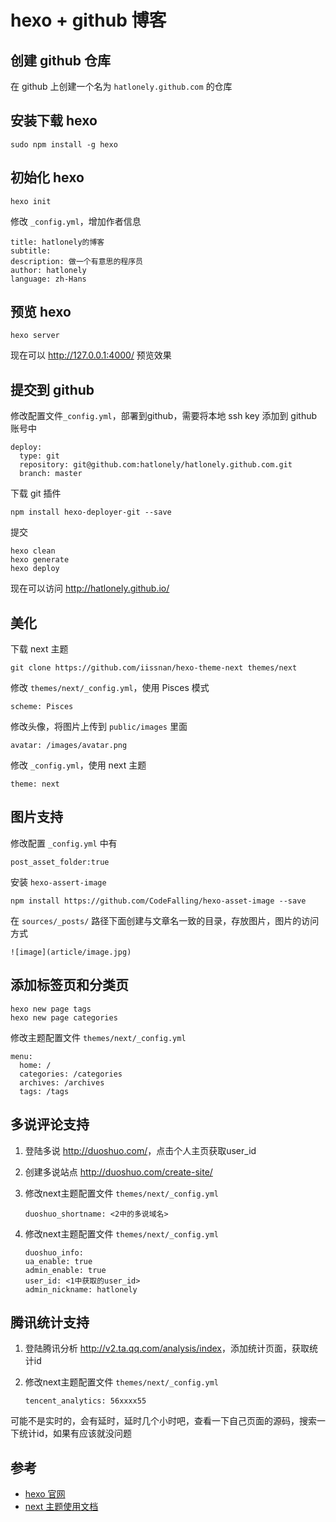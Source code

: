 # hexo + github 博客

## 创建 github 仓库

在 github 上创建一个名为 `hatlonely.github.com` 的仓库

## 安装下载 hexo

```
sudo npm install -g hexo
```

## 初始化 hexo

```
hexo init
```

修改 `_config.yml`，增加作者信息

```
title: hatlonely的博客
subtitle:
description: 做一个有意思的程序员
author: hatlonely
language: zh-Hans
```

## 预览 hexo

```
hexo server
```

现在可以 <http://127.0.0.1:4000/> 预览效果

## 提交到 github

修改配置文件`_config.yml`，部署到github，需要将本地 ssh key 添加到 github 账号中

```
deploy:
  type: git
  repository: git@github.com:hatlonely/hatlonely.github.com.git
  branch: master
```

下载 git 插件

```
npm install hexo-deployer-git --save
```

提交

```
hexo clean
hexo generate
hexo deploy
```

现在可以访问 <http://hatlonely.github.io/>

## 美化

下载 next 主题

```
git clone https://github.com/iissnan/hexo-theme-next themes/next
```

修改 `themes/next/_config.yml`，使用 Pisces 模式

```
scheme: Pisces
```

修改头像，将图片上传到 `public/images` 里面

```
avatar: /images/avatar.png
```

修改 `_config.yml`，使用 next 主题

```
theme: next
```

## 图片支持

修改配置 `_config.yml` 中有

```
post_asset_folder:true
```

安装 `hexo-assert-image`

```
npm install https://github.com/CodeFalling/hexo-asset-image --save
```

在 `sources/_posts/` 路径下面创建与文章名一致的目录，存放图片，图片的访问方式

```
![image](article/image.jpg)
```

## 添加标签页和分类页

```
hexo new page tags
hexo new page categories
```

修改主题配置文件 `themes/next/_config.yml`

```
menu:
  home: /
  categories: /categories
  archives: /archives
  tags: /tags
```

## 多说评论支持

1. 登陆多说 <http://duoshuo.com/>，点击个人主页获取user_id
2. 创建多说站点 <http://duoshuo.com/create-site/>
3. 修改next主题配置文件 `themes/next/_config.yml`

    ```
    duoshuo_shortname: <2中的多说域名>
    ```

4. 修改next主题配置文件 `themes/next/_config.yml`

    ```
    duoshuo_info:
    ua_enable: true
    admin_enable: true
    user_id: <1中获取的user_id>
    admin_nickname: hatlonely
    ```


## 腾讯统计支持

1. 登陆腾讯分析 <http://v2.ta.qq.com/analysis/index>，添加统计页面，获取统计id
2. 修改next主题配置文件 `themes/next/_config.yml`

    ```
    tencent_analytics: 56xxxx55
    ```

可能不是实时的，会有延时，延时几个小时吧，查看一下自己页面的源码，搜索一下统计id，如果有应该就没问题


## 参考

- [hexo 官网](https://hexo.io/)
- [next 主题使用文档](http://theme-next.iissnan.com/getting-started.html)


